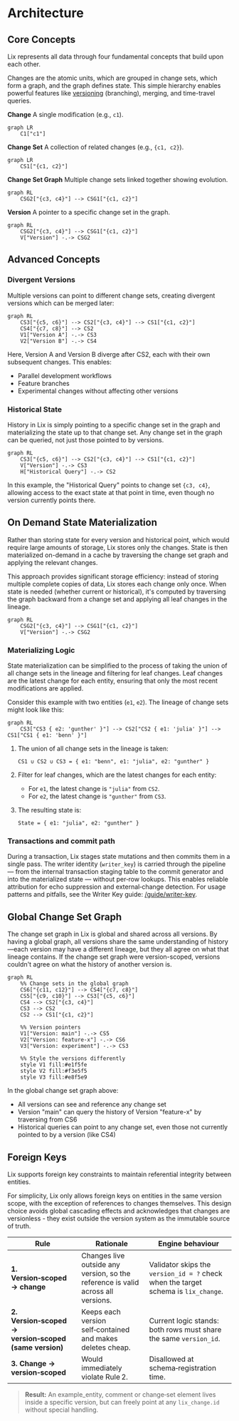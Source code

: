 # Architecture

## Core Concepts

Lix represents all data through four fundamental concepts that build upon each other.

Changes are the atomic units, which are grouped in change sets, which form a graph, and the graph defines state. This simple hierarchy enables powerful features like [versioning](./features/versions.md) (branching), merging, and time-travel queries.

**Change** A single modification (e.g., `c1`).

```mermaid
graph LR
    C1["c1"]
```

**Change Set** A collection of related changes (e.g., `{c1, c2}`).

```mermaid
graph LR
    CS1["{c1, c2}"]
```

**Change Set Graph** Multiple change sets linked together showing evolution.

```mermaid
graph RL
    CSG2["{c3, c4}"] --> CSG1["{c1, c2}"]
```

**Version** A pointer to a specific change set in the graph.

```mermaid
graph RL
    CSG2["{c3, c4}"] --> CSG1["{c1, c2}"]
    V["Version"] -.-> CSG2
```

## Advanced Concepts

### Divergent Versions

Multiple versions can point to different change sets, creating divergent versions which can be merged later:

```mermaid
graph RL
    CS3["{c5, c6}"] --> CS2["{c3, c4}"] --> CS1["{c1, c2}"]
    CS4["{c7, c8}"] --> CS2
    V1["Version A"] -.-> CS3
    V2["Version B"] -.-> CS4
```

Here, Version A and Version B diverge after CS2, each with their own subsequent changes. This enables:

- Parallel development workflows
- Feature branches
- Experimental changes without affecting other versions

### Historical State

History in Lix is simply pointing to a specific change set in the graph and materializing the state up to that change set. Any change set in the graph can be queried, not just those pointed to by versions.

```mermaid
graph RL
    CS3["{c5, c6}"] --> CS2["{c3, c4}"] --> CS1["{c1, c2}"]
    V["Version"] -.-> CS3
    H["Historical Query"] -.-> CS2
```

In this example, the "Historical Query" points to change set `{c3, c4}`, allowing access to the exact state at that point in time, even though no version currently points there.

## On Demand State Materialization

Rather than storing state for every version and historical point, which would require large amounts of storage, Lix stores only the changes. State is then materialized on-demand in a cache by traversing the change set graph and applying the relevant changes.

This approach provides significant storage efficiency: instead of storing multiple complete copies of data, Lix stores each change only once. When state is needed (whether current or historical), it's computed by traversing the graph backward from a change set and applying all leaf changes in the lineage.

```mermaid
graph RL
    CSG2["{c3, c4}"] --> CSG1["{c1, c2}"]
    V["Version"] -.-> CSG2
```

### Materializing Logic

State materialization can be simplified to the process of taking the union of all change sets in the lineage and filtering for leaf changes. Leaf changes are the latest change for each entity, ensuring that only the most recent modifications are applied.

Consider this example with two entities (`e1`, `e2`). The lineage of change sets might look like this:

```mermaid
graph RL
    CS3["CS3 { e2: 'gunther' }"] --> CS2["CS2 { e1: 'julia' }"] --> CS1["CS1 { e1: 'benn' }"]
```

1. The union of all change sets in the lineage is taken:

   `CS1 ∪ CS2 ∪ CS3 = { e1: "benn", e1: "julia", e2: "gunther" }`

2. Filter for leaf changes, which are the latest changes for each entity:
   - For `e1`, the latest change is `"julia"` from `CS2`.
   - For `e2`, the latest change is `"gunther"` from `CS3`.

3. The resulting state is:

   `State = { e1: "julia", e2: "gunther" }`

### Transactions and commit path

During a transaction, Lix stages state mutations and then commits them in a single pass. The writer identity (`writer_key`) is carried through the pipeline — from the internal transaction staging table to the commit generator and into the materialized state — without per‑row lookups. This enables reliable attribution for echo suppression and external‑change detection. For usage patterns and pitfalls, see the Writer Key guide: [/guide/writer-key](/guide/writer-key).

## Global Change Set Graph

The change set graph in Lix is global and shared across all versions. By having a global graph, all versions share the same understanding of history—each version may have a different lineage, but they all agree on what that lineage contains. If the change set graph were version-scoped, versions couldn't agree on what the history of another version is.

```mermaid
graph RL
    %% Change sets in the global graph
    CS6["{c11, c12}"] --> CS4["{c7, c8}"]
    CS5["{c9, c10}"] --> CS3["{c5, c6}"]
    CS4 --> CS2["{c3, c4}"]
    CS3 --> CS2
    CS2 --> CS1["{c1, c2}"]

    %% Version pointers
    V1["Version: main"] -.-> CS5
    V2["Version: feature-x"] -.-> CS6
    V3["Version: experiment"] -.-> CS3

    %% Style the versions differently
    style V1 fill:#e1f5fe
    style V2 fill:#f3e5f5
    style V3 fill:#e8f5e9
```

In the global change set graph above:

- All versions can see and reference any change set
- Version "main" can query the history of Version "feature-x" by traversing from CS6
- Historical queries can point to any change set, even those not currently pointed to by a version (like CS4)

## Foreign Keys

Lix supports foreign key constraints to maintain referential integrity between entities.

For simplicity, Lix only allows foreign keys on entities in the same version scope, with the exception of references to changes themselves. This design choice avoids global cascading effects and acknowledges that changes are versionless - they exist outside the version system as the immutable source of truth.

| Rule                                                  | Rationale                                                                        | Engine behaviour                                                                   |
| ----------------------------------------------------- | -------------------------------------------------------------------------------- | ---------------------------------------------------------------------------------- |
| **1. Version‑scoped → change**                        | Changes live outside any version, so the reference is valid across all versions. | Validator skips the `version_id = ?` check when the target schema is `lix_change`. |
| **2. Version‑scoped → version‑scoped (same version)** | Keeps each version self‑contained and makes deletes cheap.                       | Current logic stands: both rows must share the same `version_id`.                  |
| **3. Change → version‑scoped**                        | Would immediately violate Rule 2.                                                | Disallowed at schema‑registration time.                                            |

> **Result:** An example_entity, comment or change‑set element lives inside a specific version, but can freely point at any `lix_change.id` without special handling.
